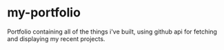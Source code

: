 # my-portfolio

Portfolio containing all of the things i've built, using github api for fetching and displaying my recent projects.
